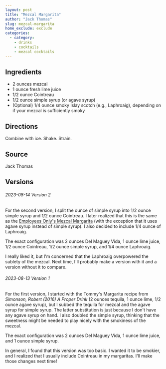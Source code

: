 ```yaml
---
layout: post
title: "Mezcal Margarita"
author: "Jack Thomas"
slug: mezcal-margarita
home_exclude: exclude
categories:
  - category:
    - drinks
    - cocktails
    - mezcal cocktails
---
```


## Ingredients

- 2 ounces mezcal
- 1 ounce fresh lime juice
- 1/2 ounce Cointreau
- 1/2 ounce simple syrup (or agave syrup)
- (Optional) 1/4 ounce smoky Islay scotch (e.g., Laphroaig), depending on if your mezcal is sufficiently smoky

## Directions

Combine with ice. Shake. Strain.

## Source

Jack Thomas

## Versions

###### 2023-08-14 Version 2

For the second version, I split the ounce of simple syrup into 1/2 ounce simple syrup and 1/2 ounce Cointreau. I later realized that this is the same as the [Employees Only's Mezcal Margarita](https://punchdrink.com/recipes/employees-onlys-mezcal-margarita/) (with the exception that it uses agave syrup instead of simple syrup). I also decided to include 1/4 ounce of Laphroaig.

The exact configuration was 2 ounces Del Maguey Vida, 1 ounce lime juice, 1/2 ounce Cointreau, 1/2 ounce simple syrup, and 1/4 ounce Laphroaig.

I really liked it, but I'm concerned that the Laphroaig overpowered the sublety of the mezcal. Next time, I'll probably make a version with it and a version without it to compare.

###### 2023-08-13 Version 1

For the first version, I started with the Tommy's Margarita recipe from *Simonson, Robert (2016) A Proper Drink* (2 ounces tequila, 1 ounce lime, 1/2 ounce agave syrup), but I subbed the tequila for mezcal and the agave syrup for simple syrup. The latter substitution is just because I don't have any agave syrup on hand. I also doubled the simple syrup, thinking that the sweetness might be needed to play nicely with the smokiness of the mezcal.

The exact configuration was 2 ounces Del Maguey Vida, 1 ounce lime juice, and 1 ounce simple syrup.

In general, I found that this version was too basic. I wanted it to be smokier, and I realized that I usually include Cointreau in my margaritas. I'll make those changes next time!
